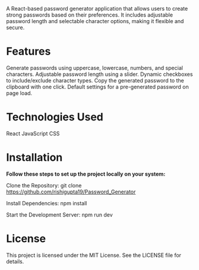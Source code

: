 A React-based password generator application that allows users to create strong passwords based on their preferences. It includes adjustable password length and selectable character options, making it flexible and secure.

# Features

Generate passwords using uppercase, lowercase, numbers, and special characters.
Adjustable password length using a slider.
Dynamic checkboxes to include/exclude character types.
Copy the generated password to the clipboard with one click.
Default settings for a pre-generated password on page load.

# Technologies Used

React
JavaScript
CSS

# Installation

**Follow these steps to set up the project locally on your system:**

Clone the Repository: git clone https://github.com/rishigupta19/Password_Generator

Install Dependencies: npm install

Start the Development Server: npm run dev

# License

This project is licensed under the MIT License. See the LICENSE file for details.
